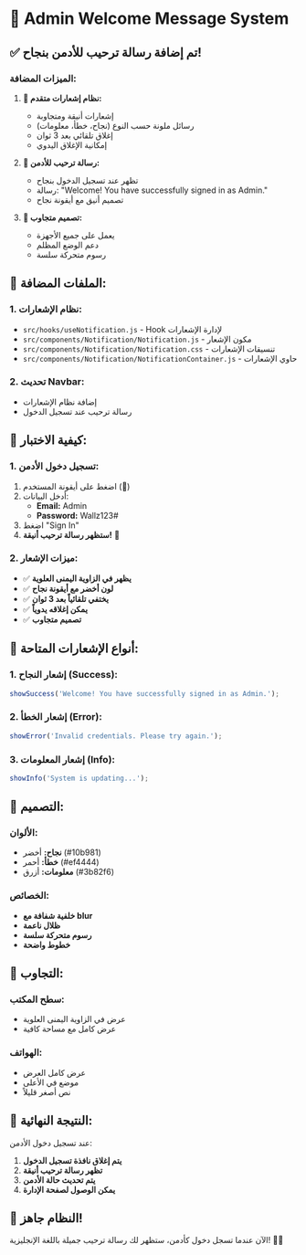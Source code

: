 # 🎉 Admin Welcome Message System

## ✅ تم إضافة رسالة ترحيب للأدمن بنجاح!

### **الميزات المضافة:**

1. **🔔 نظام إشعارات متقدم:**
   - إشعارات أنيقة ومتجاوبة
   - رسائل ملونة حسب النوع (نجاح، خطأ، معلومات)
   - إغلاق تلقائي بعد 3 ثوان
   - إمكانية الإغلاق اليدوي

2. **👤 رسالة ترحيب للأدمن:**
   - تظهر عند تسجيل الدخول بنجاح
   - رسالة: "Welcome! You have successfully signed in as Admin."
   - تصميم أنيق مع أيقونة نجاح

3. **🎨 تصميم متجاوب:**
   - يعمل على جميع الأجهزة
   - دعم الوضع المظلم
   - رسوم متحركة سلسة

## 📁 الملفات المضافة:

### **1. نظام الإشعارات:**
- `src/hooks/useNotification.js` - Hook لإدارة الإشعارات
- `src/components/Notification/Notification.js` - مكون الإشعار
- `src/components/Notification/Notification.css` - تنسيقات الإشعارات
- `src/components/Notification/NotificationContainer.js` - حاوي الإشعارات

### **2. تحديث Navbar:**
- إضافة نظام الإشعارات
- رسالة ترحيب عند تسجيل الدخول

## 🧪 كيفية الاختبار:

### **1. تسجيل دخول الأدمن:**
1. اضغط على أيقونة المستخدم (👤)
2. أدخل البيانات:
   - **Email:** Admin
   - **Password:** Wallz123#
3. اضغط "Sign In"
4. **ستظهر رسالة ترحيب أنيقة!** 🎉

### **2. ميزات الإشعار:**
- ✅ **يظهر في الزاوية اليمنى العلوية**
- ✅ **لون أخضر مع أيقونة نجاح**
- ✅ **يختفي تلقائياً بعد 3 ثوان**
- ✅ **يمكن إغلاقه يدوياً**
- ✅ **تصميم متجاوب**

## 🎯 أنواع الإشعارات المتاحة:

### **1. إشعار النجاح (Success):**
```javascript
showSuccess('Welcome! You have successfully signed in as Admin.');
```

### **2. إشعار الخطأ (Error):**
```javascript
showError('Invalid credentials. Please try again.');
```

### **3. إشعار المعلومات (Info):**
```javascript
showInfo('System is updating...');
```

## 🎨 التصميم:

### **الألوان:**
- **نجاح:** أخضر (#10b981)
- **خطأ:** أحمر (#ef4444)
- **معلومات:** أزرق (#3b82f6)

### **الخصائص:**
- **خلفية شفافة مع blur**
- **ظلال ناعمة**
- **رسوم متحركة سلسة**
- **خطوط واضحة**

## 📱 التجاوب:

### **سطح المكتب:**
- عرض في الزاوية اليمنى العلوية
- عرض كامل مع مساحة كافية

### **الهواتف:**
- عرض كامل العرض
- موضع في الأعلى
- نص أصغر قليلاً

## 🚀 النتيجة النهائية:

عند تسجيل دخول الأدمن:
1. **يتم إغلاق نافذة تسجيل الدخول**
2. **تظهر رسالة ترحيب أنيقة**
3. **يتم تحديث حالة الأدمن**
4. **يمكن الوصول لصفحة الإدارة**

## 🎉 النظام جاهز!

الآن عندما تسجل دخول كأدمن، ستظهر لك رسالة ترحيب جميلة باللغة الإنجليزية! 🎊✨
